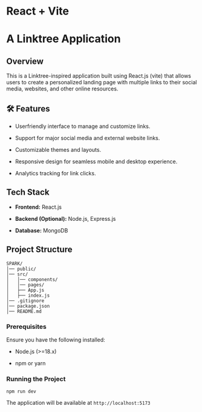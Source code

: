 # React + Vite

#  A Linktree Application

## Overview

This is a Linktree-inspired application built using React.js (vite) that allows users to create a personalized landing page with multiple links to their social media, websites, and other online resources.

## 🛠 Features

-   Userfriendly interface to manage and customize links.
    
-   Support for major social media and external website links.
    
-   Customizable themes and layouts.
    
-   Responsive design for seamless mobile and desktop experience.
    
-   Analytics tracking for link clicks.
    

## Tech Stack

-   **Frontend:** React.js
    
-   **Backend (Optional):** Node.js, Express.js
    
-   **Database:** MongoDB
    

##  Project Structure

```
SPARK/
│── public/
│── src/
│   │── components/
│   │── pages/
│   ├── App.js
│   ├── index.js
│── .gitignore
│── package.json
│── README.md
```


### Prerequisites

Ensure you have the following installed:

-   Node.js (>=18.x)
    
-   npm or yarn
    
### Running the Project

```
npm run dev
```

The application will be available at `http://localhost:5173`

